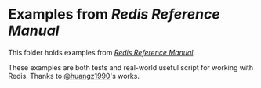 # Examples from *Redis Reference Manual*

This folder holds examples from [*Redis Reference Manual*](https://book.douban.com/subject/34836750/).

These examples are both tests and real-world useful script for working with Redis. Thanks to [@huangz1990](https://github.com/huangz1990)'s works.
